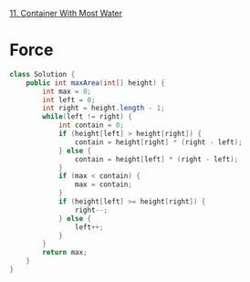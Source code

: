 [11. Container With Most Water](https://leetcode.com/problems/container-with-most-water/description/)

# Force

```java
class Solution {
    public int maxArea(int[] height) {
        int max = 0;
        int left = 0;
        int right = height.length - 1;
        while(left != right) {
            int contain = 0;
            if (height[left] > height[right]) {
                contain = height[right] * (right - left);
            } else {
                contain = height[left] * (right - left);
            }
            if (max < contain) {
                max = contain;
            }
            if (height[left] >= height[right]) {
                right--;
            } else {
                left++;
            }
        }
        return max;
    }
}
```
